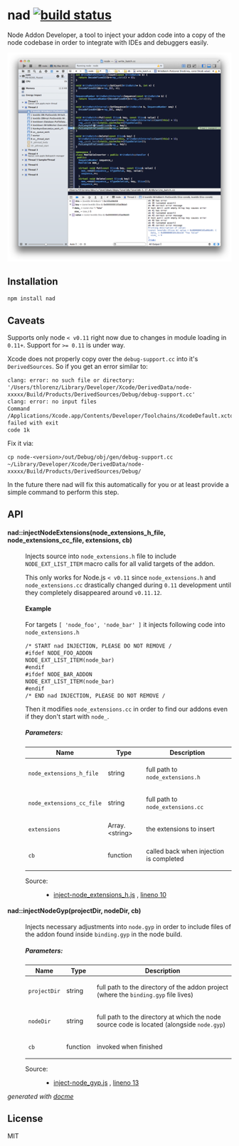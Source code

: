 # nad [![build status](https://secure.travis-ci.org/thlorenz/nad.png?branch=master)](http://travis-ci.org/thlorenz/nad)

Node Addon Developer, a tool to inject your addon code into a copy of the node codebase in order to integrate with IDEs and debuggers easily.

![level-sample](https://raw.githubusercontent.com/thlorenz/nad/master/assets/level-sample.png)

## Installation

    npm install nad

## Caveats

Supports only node `< v0.11` right now due to changes in module loading in `0.11+`. Support for `>= 0.11` is under way.

Xcode does not properly copy over the `debug-support.cc` into it's `DerivedSources`. So if you get an error similar to:

```
clang: error: no such file or directory:
'/Users/thlorenz/Library/Developer/Xcode/DerivedData/node-xxxxx/Build/Products/DerivedSources/Debug/debug-support.cc'
clang: error: no input files
Command /Applications/Xcode.app/Contents/Developer/Toolchains/XcodeDefault.xctoolchain/usr/bin/clang failed with exit
code 1k
```

Fix it via:

```
cp node-<version>/out/Debug/obj/gen/debug-support.cc ~/Library/Developer/Xcode/DerivedData/node-xxxxx/Build/Products/DerivedSources/Debug/
```

In the future there nad will fix this automatically for you or at least provide a simple command to perform this step.

## API

<!-- START docme generated API please keep comment here to allow auto update -->
<!-- DON'T EDIT THIS SECTION, INSTEAD RE-RUN docme TO UPDATE -->

<div>
<div class="jsdoc-githubify">
<section>
<article>
<div class="container-overview">
<dl class="details">
</dl>
</div>
<dl>
<dt>
<h4 class="name" id="nad::injectNodeExtensions"><span class="type-signature"></span>nad::injectNodeExtensions<span class="signature">(node_extensions_h_file, node_extensions_cc_file, extensions, cb)</span><span class="type-signature"></span></h4>
</dt>
<dd>
<div class="description">
<p>Injects source into <code>node_extensions.h</code> file to include <code>NODE_EXT_LIST_ITEM</code> macro calls for all valid targets of the addon.</p>
<p>This only works for Node.js <code>&lt; v0.11</code> since <code>node_extensions.h</code> and <code>node_extensions.cc</code>
drastically changed during <code>0.11</code> development until they completely disappeared around <code>v0.11.12</code>.</p>
<h4>Example</h4>
<p>For targets <code>[ 'node_foo', 'node_bar' ]</code> it injects following code into <code>node_extensions.h</code></p>
<pre><code>/* START nad INJECTION, PLEASE DO NOT REMOVE /
#ifdef NODE_FOO_ADDON
NODE_EXT_LIST_ITEM(node_bar)
#endif
#ifdef NODE_BAR_ADDON
NODE_EXT_LIST_ITEM(node_bar)
#endif
/* END nad INJECTION, PLEASE DO NOT REMOVE /</code></pre>
<p>Then it modifies <code>node_extensions.cc</code> in order to find our addons even if they don't start with <code>node_</code>.</p>
</div>
<h5>Parameters:</h5>
<table class="params">
<thead>
<tr>
<th>Name</th>
<th>Type</th>
<th class="last">Description</th>
</tr>
</thead>
<tbody>
<tr>
<td class="name"><code>node_extensions_h_file</code></td>
<td class="type">
<span class="param-type">string</span>
</td>
<td class="description last"><p>full path to <code>node_extensions.h</code></p></td>
</tr>
<tr>
<td class="name"><code>node_extensions_cc_file</code></td>
<td class="type">
<span class="param-type">string</span>
</td>
<td class="description last"><p>full path to <code>node_extensions.cc</code></p></td>
</tr>
<tr>
<td class="name"><code>extensions</code></td>
<td class="type">
<span class="param-type">Array.&lt;string></span>
</td>
<td class="description last"><p>the  extensions to insert</p></td>
</tr>
<tr>
<td class="name"><code>cb</code></td>
<td class="type">
<span class="param-type">function</span>
</td>
<td class="description last"><p>called back when injection is completed</p></td>
</tr>
</tbody>
</table>
<dl class="details">
<dt class="tag-source">Source:</dt>
<dd class="tag-source"><ul class="dummy">
<li>
<a href="https://github.com/thlorenz/nad/blob/master/lib/inject-node_extensions_h.js">inject-node_extensions_h.js</a>
<span>, </span>
<a href="https://github.com/thlorenz/nad/blob/master/lib/inject-node_extensions_h.js#L10">lineno 10</a>
</li>
</ul></dd>
</dl>
</dd>
<dt>
<h4 class="name" id="nad::injectNodeGyp"><span class="type-signature"></span>nad::injectNodeGyp<span class="signature">(projectDir, nodeDir, cb)</span><span class="type-signature"></span></h4>
</dt>
<dd>
<div class="description">
<p>Injects necessary adjustments into <code>node.gyp</code> in order to include files of the addon found inside <code>binding.gyp</code>
in the node build.</p>
</div>
<h5>Parameters:</h5>
<table class="params">
<thead>
<tr>
<th>Name</th>
<th>Type</th>
<th class="last">Description</th>
</tr>
</thead>
<tbody>
<tr>
<td class="name"><code>projectDir</code></td>
<td class="type">
<span class="param-type">string</span>
</td>
<td class="description last"><p>full path to the directory of the addon project (where the <code>binding.gyp</code> file lives)</p></td>
</tr>
<tr>
<td class="name"><code>nodeDir</code></td>
<td class="type">
<span class="param-type">string</span>
</td>
<td class="description last"><p>full path to the directory at which the node source code is located (alongside <code>node.gyp</code>)</p></td>
</tr>
<tr>
<td class="name"><code>cb</code></td>
<td class="type">
<span class="param-type">function</span>
</td>
<td class="description last"><p>invoked when finished</p></td>
</tr>
</tbody>
</table>
<dl class="details">
<dt class="tag-source">Source:</dt>
<dd class="tag-source"><ul class="dummy">
<li>
<a href="https://github.com/thlorenz/nad/blob/master/lib/inject-node_gyp.js">inject-node_gyp.js</a>
<span>, </span>
<a href="https://github.com/thlorenz/nad/blob/master/lib/inject-node_gyp.js#L13">lineno 13</a>
</li>
</ul></dd>
</dl>
</dd>
</dl>
</article>
</section>
</div>

*generated with [docme](https://github.com/thlorenz/docme)*
</div>
<!-- END docme generated API please keep comment here to allow auto update -->

## License

MIT
